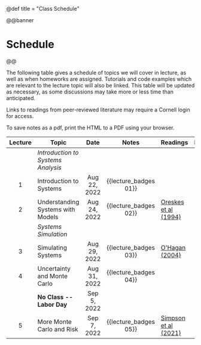@def title = "Class Schedule"

@@banner
# Schedule
@@

The following table gives a schedule of topics we will cover in lecture, as well as when homeworks are assigned. Tutorials and code examples which are relevant to the lecture topic will also be linked. This table will be updated as necessary, as some discussions may take more or less time than anticipated.

Links to readings from peer-reviewed literature may require a Cornell login for access.

To save notes as a pdf, print the HTML to a PDF using your browser.

| Lecture | Topic | Date | Notes | Readings | Resources |
|:-------:|-------|:----:|:-----:|----------|-----------|
|   | *Introduction to Systems Analysis* |
| 1 | Introduction to Systems | Aug 22, 2022  | {{lecture_badges 01}} | | |
| 2 | Understanding Systems with Models | Aug 24, 2022 | {{lecture_badges 02}} | [Oreskes et al (1994)](https://login.proxy.library.cornell.edu/login?url=https://doi.org/10.1126/science.263.5147.641) | |
|   | *Systems Simulation* |
| 3 | Simulating Systems | Aug 29, 2022 | {{lecture_badges 03}} | [O'Hagan (2004)](http://doi.wiley.com/10.1111/j.1740-9713.2004.00050.x) | |
| 4 | Uncertainty and Monte Carlo | Aug 31, 2022 | {{lecture_badges 04}} | | |
|   | **No Class -- Labor Day** | Sep 5, 2022 |
| 5 | More Monte Carlo and Risk | Sep 7, 2022 | {{lecture_badges 05}} | [Simpson et al (2021)](10.1016/j.oneear.2021.03.005) | |
